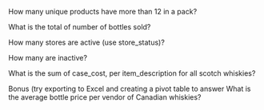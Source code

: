 How many unique products have more than 12 in a pack?

What is the total of number of bottles sold?

How many stores are active (use store_status)? 

How many are inactive?

What is the sum of case_cost,  per item_description for all scotch whiskies? 

Bonus (try exporting to Excel and creating a pivot table to answer
What is the average bottle price per vendor of Canadian whiskies?

